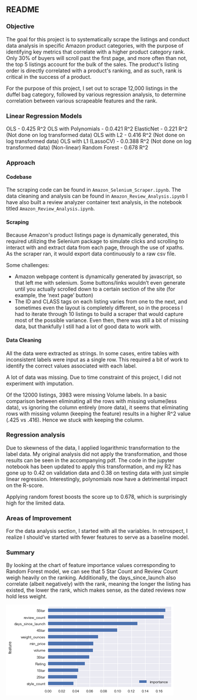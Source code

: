 ## README

### Objective
The goal for this project is to systematically scrape the listings and conduct data analysis in specific Amazon product categories, with the purpose of identifying key metrics that correlate with a higher product category rank. Only 30% of buyers will scroll past the first page, and more often than not, the top 5 listings account for the bulk of the sales. The product's listing order is directly correlated with a product's ranking, and as such, rank is critical in the success of a product.

For the purpose of this project, I set out to scrape 12,000 listings in the duffel bag category, followed by various regression analysis, to determine correlation between various scrapeable features and the rank.

### Linear Regression Models
OLS - 0.425 R^2
OLS with Polynomials - 0.0.421 R^2
ElasticNet - 0.221 R^2 (Not done on log transformed data)
OLS with L2 - 0.416 R^2 (Not done on log transformed data)
OLS with L1 (LassoCV) - 0.0.388 R^2 (Not done on log transformed data)
(Non-linear) Random Forest - 0.678 R^2

### Approach

#### Codebase
The scraping code can be found in `Amazon_Selenium_Scraper.ipynb`.
The data cleaning and analysis can be found in `Amazon_Review_Analysis.ipynb`
I have also built a review analyzer container text analysis, in the notebook titled `Amazon_Review_Analysis.ipynb`.

#### Scraping
Because Amazon's product listings page is dynamically generated, this required utilizing the Selenium package to simulate clicks and scrolling to interact with and extract data from each page, through the use of xpaths.
As the scraper ran, it would export data continuously to a raw csv file.

Some challenges:
- Amazon webpage content is dynamically generated by javascript, so that left me with selenium. Some buttons/links wouldn’t even generate until you actually scrolled down to a certain section of the site (for example, the ‘next page’ button)
- The ID and CLASS tags on each listing varies from one to the next, and sometimes even the layout is completely different, so in the process I had to iterate through 10 listings to build a scraper that would capture most of the possible variance. Even then, there was still a bit of missing data, but thankfully I still had a lot of good data to work with. 

#### Data Cleaning
All the data were extracted as strings. In some cases, entire tables with inconsistent labels were input as a single row. This required a bit of work to identify the correct values associated with each label.

A lot of data was missing. Due to time constraint of this project, I did not experiment with imputation.

Of the 12000 listings, 3983 were missing Volume labels. In a basic comparison between eliminating all the rows with missing volume(less data), vs ignoring the column entirely (more data), it seems that eliminating rows with missing volumn (keeping the feature) results in a higher R^2 value (.425 vs .416). Hence we stuck with keeping the column.

### Regression analysis
Due to skewness of the data, I applied logarithmic transformation to the label data. My original analysis did not apply the transformation, and those results can be seen in the accompanying pdf. The code in the jupyter notebook has been updated to apply this transformation, and my R2 has gone up to 0.42 on validation data and 0.38 on testing data with just simple linear regression. Interestingly, polynomials now have a detrimental impact on the R-score.

Applying random forest boosts the score up to 0.678, which is surprisingly high for the limited data.

### Areas of Improvement
For the data analysis section, I started with all the variables. In retrospect, I realize I should’ve started with fewer features to serve as a baseline model. 

### Summary

By looking at the chart of feature importance values corresponding to Random Forest model, we can see that 5 Star Count and Review Count weigh heavily on the ranking. Additionally, the days_since_launch also correlate (albeit negatively) with the rank, meaning the longer the listing has existed, the lower the rank, which makes sense, as the dated reviews now hold less weight.

![alt text](https://github.com/supermikol/DS_Projects/raw/master/amazon_regression/imgs/rf_feature_importance.png "RF Feature Importance")
